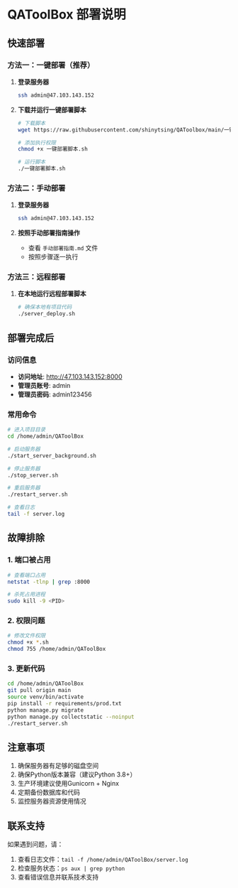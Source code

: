 # QAToolBox 部署说明

## 快速部署

### 方法一：一键部署（推荐）

1. **登录服务器**
   ```bash
   ssh admin@47.103.143.152
   ```

2. **下载并运行一键部署脚本**
   ```bash
   # 下载脚本
   wget https://raw.githubusercontent.com/shinytsing/QAToolbox/main/一键部署脚本.sh
   
   # 添加执行权限
   chmod +x 一键部署脚本.sh
   
   # 运行脚本
   ./一键部署脚本.sh
   ```

### 方法二：手动部署

1. **登录服务器**
   ```bash
   ssh admin@47.103.143.152
   ```

2. **按照手动部署指南操作**
   - 查看 `手动部署指南.md` 文件
   - 按照步骤逐一执行

### 方法三：远程部署

1. **在本地运行远程部署脚本**
   ```bash
   # 确保本地有项目代码
   ./server_deploy.sh
   ```

## 部署完成后

### 访问信息
- **访问地址**: http://47.103.143.152:8000
- **管理员账号**: admin
- **管理员密码**: admin123456

### 常用命令
```bash
# 进入项目目录
cd /home/admin/QAToolBox

# 启动服务器
./start_server_background.sh

# 停止服务器
./stop_server.sh

# 重启服务器
./restart_server.sh

# 查看日志
tail -f server.log
```

## 故障排除

### 1. 端口被占用
```bash
# 查看端口占用
netstat -tlnp | grep :8000

# 杀死占用进程
sudo kill -9 <PID>
```

### 2. 权限问题
```bash
# 修改文件权限
chmod +x *.sh
chmod 755 /home/admin/QAToolBox
```

### 3. 更新代码
```bash
cd /home/admin/QAToolBox
git pull origin main
source venv/bin/activate
pip install -r requirements/prod.txt
python manage.py migrate
python manage.py collectstatic --noinput
./restart_server.sh
```

## 注意事项

1. 确保服务器有足够的磁盘空间
2. 确保Python版本兼容（建议Python 3.8+）
3. 生产环境建议使用Gunicorn + Nginx
4. 定期备份数据库和代码
5. 监控服务器资源使用情况

## 联系支持

如果遇到问题，请：
1. 查看日志文件：`tail -f /home/admin/QAToolBox/server.log`
2. 检查服务状态：`ps aux | grep python`
3. 查看错误信息并联系技术支持 